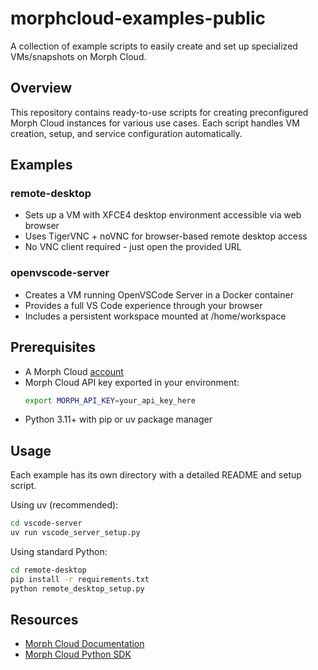 # morphcloud-examples-public

A collection of example scripts to easily create and set up specialized VMs/snapshots on Morph Cloud.

## Overview

This repository contains ready-to-use scripts for creating preconfigured Morph Cloud instances for various use cases. Each script handles VM creation, setup, and service configuration automatically.

## Examples

### remote-desktop
- Sets up a VM with XFCE4 desktop environment accessible via web browser
- Uses TigerVNC + noVNC for browser-based remote desktop access
- No VNC client required - just open the provided URL

### openvscode-server
- Creates a VM running OpenVSCode Server in a Docker container
- Provides a full VS Code experience through your browser
- Includes a persistent workspace mounted at /home/workspace

## Prerequisites

- A Morph Cloud [account](https://cloud.morph.so/docs/developers)
- Morph Cloud API key exported in your environment:
  ```bash
  export MORPH_API_KEY=your_api_key_here
  ```
- Python 3.11+ with pip or uv package manager

## Usage

Each example has its own directory with a detailed README and setup script.

Using uv (recommended):
```bash
cd vscode-server
uv run vscode_server_setup.py
```

Using standard Python:
```bash
cd remote-desktop
pip install -r requirements.txt
python remote_desktop_setup.py
```

## Resources

- [Morph Cloud Documentation](https://cloud.morph.so/docs/developers)
- [Morph Cloud Python SDK](https://github.com/morph-labs/morph-python-sdk/)
